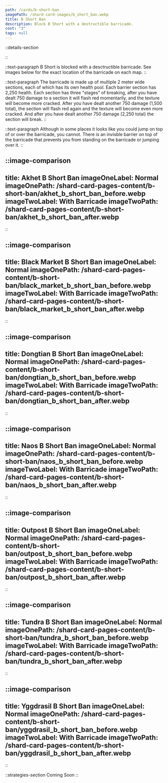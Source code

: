 ```yaml
---
path: /cards/b-short-ban
imagePath: /shard-card-images/b_short_ban.webp
title: B Short Ban
description: Block B Short with a destructible barricade.
cost: "3"
tags: null
---
```


::details-section

::

::text-paragraph
B Short is blocked with a desctructible barricade. See images below for the exact location of the barricade on each map.
::

::text-paragraph
The barricade is made up of multiple 2 meter wide sections, each of which has its own health pool. Each barrier section has 2,250 health. Each section has three "stages" of breaking, after you have dealt 750 damage to a section it will flash red momentarily, and the texture will become more cracked. After you have dealt another 750 damage (1,500 total), the section will flash red again and the texture will become even more cracked. And after you have dealt another 750 damage (2,250 total) the section will break.
::

::text-paragraph
Although in some places it looks like you could jump on top of or over the barricade, you cannot. There is an invisble barrier on top of the barricade that prevents you from standing on the barricade or jumping over it.
::

::image-comparison
---
title: Akhet B Short Ban
imageOneLabel: Normal
imageOnePath: /shard-card-pages-content/b-short-ban/akhet_b_short_ban_before.webp
imageTwoLabel: With Barricade
imageTwoPath: /shard-card-pages-content/b-short-ban/akhet_b_short_ban_after.webp
---
::

::image-comparison
---
title: Black Market B Short Ban
imageOneLabel: Normal
imageOnePath: /shard-card-pages-content/b-short-ban/black_market_b_short_ban_before.webp
imageTwoLabel: With Barricade
imageTwoPath: /shard-card-pages-content/b-short-ban/black_market_b_short_ban_after.webp
---
::

::image-comparison
---
title: Dongtian B Short Ban
imageOneLabel: Normal
imageOnePath: /shard-card-pages-content/b-short-ban/dongtian_b_short_ban_before.webp
imageTwoLabel: With Barricade
imageTwoPath: /shard-card-pages-content/b-short-ban/dongtian_b_short_ban_after.webp
---
::

::image-comparison
---
title: Naos B Short Ban
imageOneLabel: Normal
imageOnePath: /shard-card-pages-content/b-short-ban/naos_b_short_ban_before.webp
imageTwoLabel: With Barricade
imageTwoPath: /shard-card-pages-content/b-short-ban/naos_b_short_ban_after.webp
---
::

::image-comparison
---
title: Outpost B Short Ban
imageOneLabel: Normal
imageOnePath: /shard-card-pages-content/b-short-ban/outpost_b_short_ban_before.webp
imageTwoLabel: With Barricade
imageTwoPath: /shard-card-pages-content/b-short-ban/outpost_b_short_ban_after.webp
---
::

::image-comparison
---
title: Tundra B Short Ban
imageOneLabel: Normal
imageOnePath: /shard-card-pages-content/b-short-ban/tundra_b_short_ban_before.webp
imageTwoLabel: With Barricade
imageTwoPath: /shard-card-pages-content/b-short-ban/tundra_b_short_ban_after.webp
---
::

::image-comparison
---
title: Yggdrasil B Short Ban
imageOneLabel: Normal
imageOnePath: /shard-card-pages-content/b-short-ban/yggdrasil_b_short_ban_before.webp
imageTwoLabel: With Barricade
imageTwoPath: /shard-card-pages-content/b-short-ban/yggdrasil_b_short_ban_after.webp
---
::

::strategies-section
Coming Soon
::
